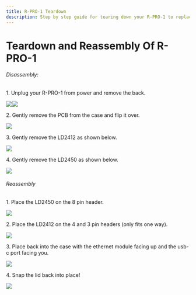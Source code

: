 ```yaml
---
title: R-PRO-1 Teardown
description: Step by step guide for tearing down your R-PRO-1 to replace parts, clean it, swap cases, etc.
---
```

# Teardown and Reassembly Of R-PRO-1

###### Disassembly:

1\. Unplug your R-PRO-1 from power and remove the back.

![](../../../assets/rpro-1-add-co2-lift-lid-1.jpg)![](../../../assets/rpro-1-add-co2-remove-lid.jpg)

2\. Gently remove the PCB from the case and flip it over.

![](../../../assets/r-pro-1-no-case-mmwave-facing-up.jpg)

3\. Gently remove the LD2412 as shown below.

![](../../../assets/r-pro-1-teardown-remove-ld2412.jpg)

4\. Gently remove the LD2450 as shown below.

![](../../../assets/r-pro-1-teardown-remove-ld2450.jpg)

###### Reassembly

1\. Place the LD2450 on the 8 pin header.

![](../../../assets/r-pro-1-reassembly-install-ld2450.jpg)

2\. Place the LD2412 on the 4 and 3 pin headers (only fits one way).

![](../../../assets/r-pro-1-reassembly-install-ld2412.jpg)

3\. Place back into the case with the ethernet module facing up and the usb-c port facing you.

![](../../../assets/r-pro-1-lid-removed.jpg)

4\. Snap the lid back into place!

![](../../../assets/r-pro-1-lid-press-down.jpg)